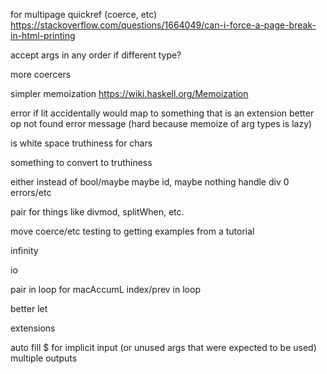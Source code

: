 for multipage quickref (coerce, etc)
https://stackoverflow.com/questions/1664049/can-i-force-a-page-break-in-html-printing

accept args in any order if different type?

more coercers

simpler memoization https://wiki.haskell.org/Memoization

error if lit accidentally would map to something that is an extension
better op not found error message (hard because memoize of arg types is lazy)

is white space truthiness for chars

something to convert to truthiness

either instead of bool/maybe
maybe id, maybe nothing
handle div 0 errors/etc

pair for things like divmod, splitWhen, etc.

move coerce/etc testing to getting examples from a tutorial

infinity

io

pair in loop for macAccumL
index/prev in loop

better let

extensions

auto fill $ for implicit input (or unused args that were expected to be used)
multiple outputs